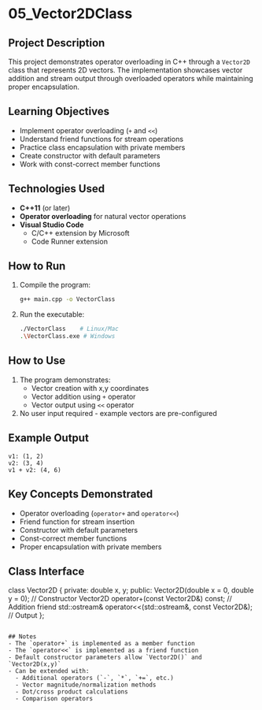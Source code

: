# 05_Vector2DClass

## Project Description
This project demonstrates operator overloading in C++ through a `Vector2D` class that represents 2D vectors. The implementation showcases vector addition and stream output through overloaded operators while maintaining proper encapsulation.

## Learning Objectives
- Implement operator overloading (`+` and `<<`)
- Understand friend functions for stream operations
- Practice class encapsulation with private members
- Create constructor with default parameters
- Work with const-correct member functions

## Technologies Used
- **C++11** (or later)
- **Operator overloading** for natural vector operations
- **Visual Studio Code**
  - C/C++ extension by Microsoft
  - Code Runner extension

## How to Run
1. Compile the program:
   ```bash
   g++ main.cpp -o VectorClass
   ```
2. Run the executable:
   ```bash
   ./VectorClass    # Linux/Mac
   .\VectorClass.exe # Windows
   ```

## How to Use
1. The program demonstrates:
   - Vector creation with x,y coordinates
   - Vector addition using `+` operator
   - Vector output using `<<` operator
2. No user input required - example vectors are pre-configured

## Example Output
```
v1: (1, 2)
v2: (3, 4)
v1 + v2: (4, 6)
```

## Key Concepts Demonstrated
- Operator overloading (`operator+` and `operator<<`)
- Friend function for stream insertion
- Constructor with default parameters
- Const-correct member functions
- Proper encapsulation with private members

## Class Interface

class Vector2D {
private:
    double x, y;
public:
    Vector2D(double x = 0, double y = 0);  // Constructor
    Vector2D operator+(const Vector2D&) const;  // Addition
    friend std::ostream& operator<<(std::ostream&, const Vector2D&);  // Output
};
```

## Notes
- The `operator+` is implemented as a member function
- The `operator<<` is implemented as a friend function
- Default constructor parameters allow `Vector2D()` and `Vector2D(x,y)`
- Can be extended with:
  - Additional operators (`-`, `*`, `+=`, etc.)
  - Vector magnitude/normalization methods
  - Dot/cross product calculations
  - Comparison operators

